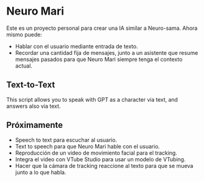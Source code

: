 # Neuro Mari
Este es un proyecto personal para crear una IA similar a Neuro-sama. Ahora mismo puede:
* Hablar con el usuario mediante entrada de texto.
* Recordar una cantidad fija de mensajes, junto a un asistente que resume mensajes pasados para que Neuro Mari siempre tenga el contexto actual.

## Text-to-Text
This script allows you to speak with GPT as a character via text, and answers also via text.

## Próximamente
* Speech to text para escuchar al usuario.
* Text to speech para que Neuro Mari hable con el usuario.
* Reproducción de un video de movimiento facial para el tracking.
* Integra el video con VTube Studio para usar un modelo de VTubing.
* Hacer que la cámara de tracking reaccione al texto para que se mueva junto a lo que habla.